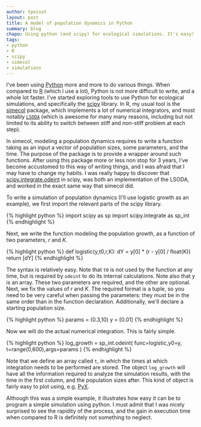 ```yaml
---
author: tpoisot
layout: post
title: A model of population dynamics in Python
summary: blog
chapo: Using python (and scipy) for ecological simulations. It's easy!
tags:
- python
- R
- scipy
- simecol
- simulations
---
```


I've been using [Python](http://python.org/) more and more to do various things. When compared to [R](http://cran.cict.fr/) (which I use a lot), Python is not more difficult to write, and a whole lot faster. I've started exploring tools to use Python for ecological simulations, and specifically the [scipy](http://www.scipy.org/) library. In R, my usual tool is the [simecol](http://simecol.r-forge.r-project.org/) package, which implements a lot of numerical integrators, and most notably [`LSODA`](http://www.oecd-nea.org/tools/abstract/detail/uscd1227) (which is awesome for many many reasons, including but not limited to its ability to switch between stiff and non-stiff problem at each step).

In simecol, modeling a population dynamics requires to write a function taking as an input a vector of population sizes, some parameters, and the time. The purpose of the package is to provide a wrapper around such functions. After using this package more or less non stop for 3 years, I've become accustomed to this way of writing things, and I was afraid that I may have to change my habits. I was really happy to discover that [scipy.integrate.odeint](http://docs.scipy.org/doc/scipy/reference/generated/scipy.integrate.odeint.html) in scipy, was both an implementation of the LSODA, and worked in the exact same way that simecol did.

To write a simulation of population dynamics (I'll use logistic growth as an example), we first import the relevant parts of the scipy library.

{% highlight python %}
import scipy as sp
import scipy.integrate as sp_int
{% endhighlight %}

Next, we write the function modeling the population growth, as a function of
two parameters, *r* and *K*.

{% highlight python %}
def logistic(y,t0,r,K):
	dY = y[0] * (r - y[0] / float(K))
    return [dY]
{% endhighlight %}
  
The syntax is relatively easy. Note that `t0` is not used by the function at any time, but is required by `odeint` to do its internal calculations. Note also that y is an array. These two parameters are required, and the other are optional. Next, we fix the values of _r_ and _K_. The required format is a tuple, so you need to be very careful when passing the parameters: they must be in the same order than in the function declaration. Additionally, we'll declare a starting population size.

{% highlight python %}
params = (0.3,10)
y = [0.01]
{% endhighlight %}
 
Now we will do the actual numerical integration. This is fairly simple.

{% highlight python %}
log_growth = sp_int.odeint(
	func=logistic,y0=y,
	t=range(0,600),args=params
	)
{% endhighlight %}

Note that we define an array called `t`, in which the times at which integration needs to be performed are stored. The object `log_growth` will have all the information required to analyze the simulation results, with the time in the first column, and the population sizes after. This kind of object is fairly easy to plot using, e.g. [PyX](http://pyx.sourceforge.net/).

Although this was a simple example, it illustrates how easy it can be to program a simple simulation using python. I must admit that I was nicely surprised to see the rapidity of the process, and the gain in execution time when compared to R is definitely not something to neglect.